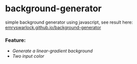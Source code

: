 # background-generator
simple background generator using javascript,
see result here: [emryswarlock.github.io/background-generator](https://emryswarlock.github.io/background-generator/)
### Feature: 
* *Generate a linear-gradient background*
* *Two input color*
